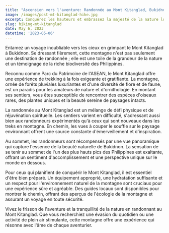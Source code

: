 ```yaml
---
title: "Ascension vers l'aventure: Randonnée au Mont Kitanglad, Bukidnon"
image: /images/post-mt-kitanglad-hike.jpg
excerpt: Conquérez les hauteurs et embrassez la majesté de la nature lors d'une randonnée au Mont Kitanglad à Bukidnon.
slug: hiking-mt-kitanglad
date: May 6, 2023
datetime: '2023-05-06'
---
```


Entamez un voyage inoubliable vers les cieux en grimpant le Mont Kitanglad à Bukidnon. Se dressant fièrement, cette montagne n'est pas seulement une destination de randonnée ; elle est une toile de la grandeur de la nature et un témoignage de la riche biodiversité des Philippines.

Reconnu comme Parc du Patrimoine de l'ASEAN, le Mont Kitanglad offre une expérience de trekking à la fois exigeante et gratifiante. La montagne, ornée de forêts pluviales luxuriantes et d'une diversité de flore et de faune, est un paradis pour les amateurs de nature et d'ornithologie. En montant ses sentiers, vous êtes susceptible de rencontrer des espèces d'oiseaux rares, des plantes uniques et la beauté sereine de paysages intacts.

La randonnée au Mont Kitanglad est un mélange de défi physique et de réjuvénation spirituelle. Les sentiers varient en difficulté, s'adressant aussi bien aux randonneurs expérimentés qu'à ceux qui sont nouveaux dans les treks en montagne. En chemin, les vues à couper le souffle sur le paysage environnant offrent une source constante d'émerveillement et d'inspiration.

Au sommet, les randonneurs sont récompensés par une vue panoramique qui capture l'essence de la beauté naturelle de Bukidnon. La sensation de se tenir au sommet de l'un des plus hauts pics des Philippines est exaltante, offrant un sentiment d'accomplissement et une perspective unique sur le monde en dessous.

Pour ceux qui planifient de conquérir le Mont Kitanglad, il est essentiel d'être bien préparé. Un équipement approprié, une hydratation suffisante et un respect pour l'environnement naturel de la montagne sont cruciaux pour une expérience sûre et agréable. Des guides locaux sont disponibles pour montrer le chemin, offrant des aperçus de l'écologie de la montagne et assurant un voyage en toute sécurité.

Vivez le frisson de l'aventure et la tranquillité de la nature en randonnant au Mont Kitanglad. Que vous recherchiez une évasion du quotidien ou une activité de plein air stimulante, cette montagne offre une expérience qui résonne avec l'âme de chaque aventurier.